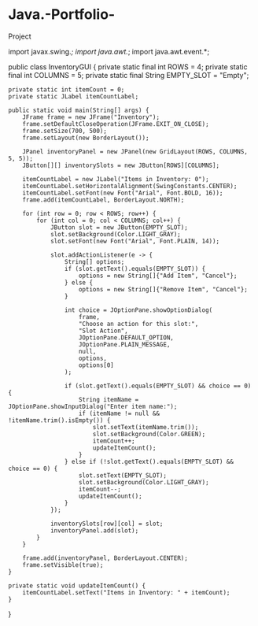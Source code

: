 # Java.-Portfolio-
Project 

import javax.swing.*;
import java.awt.*;
import java.awt.event.*;

public class InventoryGUI {
    private static final int ROWS = 4;
    private static final int COLUMNS = 5;
    private static final String EMPTY_SLOT = "Empty";
    
    private static int itemCount = 0;
    private static JLabel itemCountLabel;

    public static void main(String[] args) {
        JFrame frame = new JFrame("Inventory");
        frame.setDefaultCloseOperation(JFrame.EXIT_ON_CLOSE);
        frame.setSize(700, 500);
        frame.setLayout(new BorderLayout());

        JPanel inventoryPanel = new JPanel(new GridLayout(ROWS, COLUMNS, 5, 5));
        JButton[][] inventorySlots = new JButton[ROWS][COLUMNS];

        itemCountLabel = new JLabel("Items in Inventory: 0");
        itemCountLabel.setHorizontalAlignment(SwingConstants.CENTER);
        itemCountLabel.setFont(new Font("Arial", Font.BOLD, 16));
        frame.add(itemCountLabel, BorderLayout.NORTH);

        for (int row = 0; row < ROWS; row++) {
            for (int col = 0; col < COLUMNS; col++) {
                JButton slot = new JButton(EMPTY_SLOT);
                slot.setBackground(Color.LIGHT_GRAY);
                slot.setFont(new Font("Arial", Font.PLAIN, 14));

                slot.addActionListener(e -> {
                    String[] options;
                    if (slot.getText().equals(EMPTY_SLOT)) {
                        options = new String[]{"Add Item", "Cancel"};
                    } else {
                        options = new String[]{"Remove Item", "Cancel"};
                    }

                    int choice = JOptionPane.showOptionDialog(
                        frame,
                        "Choose an action for this slot:",
                        "Slot Action",
                        JOptionPane.DEFAULT_OPTION,
                        JOptionPane.PLAIN_MESSAGE,
                        null,
                        options,
                        options[0]
                    );

                    if (slot.getText().equals(EMPTY_SLOT) && choice == 0) {
                        String itemName = JOptionPane.showInputDialog("Enter item name:");
                        if (itemName != null && !itemName.trim().isEmpty()) {
                            slot.setText(itemName.trim());
                            slot.setBackground(Color.GREEN);
                            itemCount++;
                            updateItemCount();
                        }
                    } else if (!slot.getText().equals(EMPTY_SLOT) && choice == 0) {
                        slot.setText(EMPTY_SLOT);
                        slot.setBackground(Color.LIGHT_GRAY);
                        itemCount--;
                        updateItemCount();
                    }
                });

                inventorySlots[row][col] = slot;
                inventoryPanel.add(slot);
            }
        }

        frame.add(inventoryPanel, BorderLayout.CENTER);
        frame.setVisible(true);
    }

    private static void updateItemCount() {
        itemCountLabel.setText("Items in Inventory: " + itemCount);
    }
}
